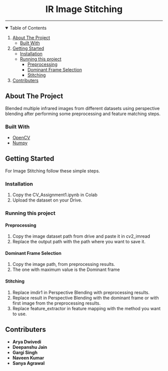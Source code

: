 <h1 align="center"> IR Image Stitching</h1>

---

<details open="open">
  <summary >Table of Contents</summary>
  <ol>
    <li>
      <a href="#about-the-project">About The Project</a>
      <ul>
        <li><a href="#built-with">Built With</a></li>
      </ul>
    </li>
    <li>
      <a href="#getting-started">Getting Started</a>
        <ul>
        <li><a href="#installation">Installation</a></li>
        <li>
          <a href="#running-this-project">Running this project</a>
          <ul>
        <li><a href="#preprocessing">Preprocessing</a></li>
        <li><a href="#dominant-frame-selection">Dominant Frame Selection</a></li>
        <li><a href="#stitching">Stitching</a></li>
         </ul>
          </li>
        </ul>
    </li>
    <li><a href="#contributers">Contributers</a></li>
  </ol>
</details>

## About The Project
Blended multiple infrared images from different datasets using perspective blending after performing some preprocessing and feature matching steps.


### Built With
* [OpenCV](https://opencv.org/)
* [Numpy](https://numpy.org/)

## Getting Started

For Image Stitching follow these simple steps.

### Installation

1. Copy the CV_Assignment1.ipynb in Colab 
2. Upload the dataset on your Drive.

### Running this project
#### Preprocessing
1. Copy the image dataset path from drive and paste it in cv2_imread
2. Replace the output path with the path where you want to save it.

#### Dominant Frame Selection
1. Copy the image path, from preprocessing results.
2. The one with maximum value is the Dominant frame

#### Stitching
1. Replace imdir1 in Perspective Blending with preprocessing results. 
2. Replace result in Perspective Blending with the dominant frame or with first image from the preprocessing results.
3. Replace feature_extractor in feature mapping with the method you want to use.

## Contributers
* **Arya Dwivedi**
* **Deepanshu Jain**
* **Gargi Singh**
* **Naveen Kumar**
* **Sanya Agrawal**




